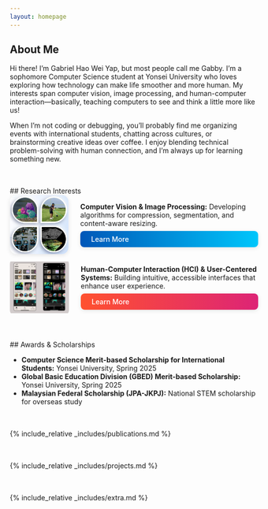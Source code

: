 ```yaml
---
layout: homepage
---
```



## About Me

Hi there! I’m Gabriel Hao Wei Yap, but most people call me Gabby. I’m a sophomore Computer Science student at Yonsei University who loves exploring how technology can make life smoother and more human. My interests span computer vision, image processing, and human-computer interaction—basically, teaching computers to see and think a little more like us!

When I’m not coding or debugging, you’ll probably find me organizing events with international students, chatting across cultures, or brainstorming creative ideas over coffee. I enjoy blending technical problem-solving with human connection, and I’m always up for learning something new.


<div style="margin-top: 48px;"></div>
## Research Interests

	
<div style="display: flex; align-items: center; gap: 24px; margin-bottom: 0.5em;">
		<img src="./assets/img/computer vision.png" alt="Computer Vision" style="width: 120px; height: 120px; object-fit: contain; border-radius: 14px; box-shadow: 0 2px 8px rgba(0,0,0,0.10);">
		<div style="display: flex; flex-direction: column; gap: 0.3em;">
			<span><b>Computer Vision & Image Processing:</b> Developing algorithms for compression, segmentation, and content-aware resizing.</span>
			<a class="learn-more-btn" href="https://opencv.org/blog/computer-vision-and-image-processing/" target="_blank" style="display:inline-block; padding:8px 22px; background:linear-gradient(90deg,#0057b8,#00c6fb); color:#fff; border-radius:8px; text-decoration:none; font-weight:500; font-size:1em; margin-top:0.2em; box-shadow:0 2px 8px rgba(0,0,0,0.10); transition:background 0.2s;">Learn More</a>
		</div>
</div>

<div style="display: flex; align-items: center; gap: 24px; margin-bottom: 0.5em;">
		<img src="./assets/img/figma music screen.png" alt="HCI & User-Centered Systems" style="width: 120px; height: 120px; object-fit: contain; border-radius: 14px; box-shadow: 0, 2px 8px rgba(0,0,0,0.10);">
		<div style="display: flex; flex-direction: column; gap: 0.3em;">
			<span><b>Human-Computer Interaction (HCI) & User-Centered Systems:</b> Building intuitive, accessible interfaces that enhance user experience.</span>
			<a class="learn-more-btn" href="https://www.interaction-design.org/literature/topics/user-centered-design?srsltid=AfmBOooKN4tkmSMIbY45_ZSYQYwzV83a_NBJ_d4TMFHDbwo8P7cLpMsw" target="_blank" style="display:inline-block; padding:8px 22px; background:linear-gradient(90deg,#ff512f,#dd2476); color:#fff; border-radius:8px; text-decoration:none; font-weight:500; font-size:1em; margin-top:0.2em; box-shadow:0 2px 8px rgba(0,0,0,0.10); transition:background 0.2s;">Learn More</a>
		</div>
</div>


<div style="margin-top: 48px;"></div>
## Awards & Scholarships

- **Computer Science Merit-based Scholarship for International Students:** Yonsei University, Spring 2025
- **Global Basic Education Division (GBED) Merit-based Scholarship:** Yonsei University, Spring 2025
- **Malaysian Federal Scholarship (JPA-JKPJ):** National STEM scholarship for overseas study


<div style="margin-top: 48px;"></div>
{% include_relative _includes/publications.md %}


<div style="margin-top: 48px;"></div>
{% include_relative _includes/projects.md %}


<div style="margin-top: 48px;"></div>
{% include_relative _includes/extra.md %}



